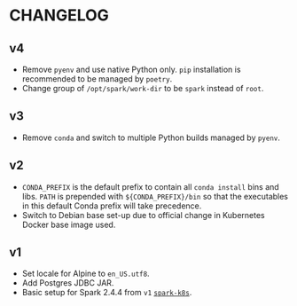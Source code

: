 # CHANGELOG

## v4

- Remove `pyenv` and use native Python only. `pip` installation is recommended
  to be managed by `poetry`.
- Change group of `/opt/spark/work-dir` to be `spark` instead of `root`.

## v3

- Remove `conda` and switch to multiple Python builds managed by `pyenv`.

## v2

- `CONDA_PREFIX` is the default prefix to contain all `conda install` bins and
  libs. `PATH` is prepended with `${CONDA_PREFIX}/bin` so that the executables
  in this default Conda prefix will take precedence.
- Switch to Debian base set-up due to official change in Kubernetes Docker base
  image used.

## v1

- Set locale for Alpine to `en_US.utf8`.
- Add Postgres JDBC JAR.
- Basic setup for Spark 2.4.4 from `v1`
  [`spark-k8s`](https://github.com/guangie88/spark-k8s).
